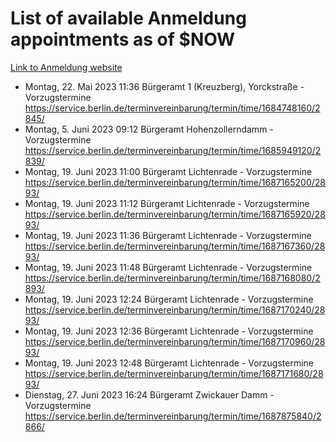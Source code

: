 # List of available Anmeldung appointments as of $NOW
[Link to Anmeldung website](https://service.berlin.de/terminvereinbarung/termin/tag.php?termin=1&anliegen[]=120686&dienstleisterlist=122210,122217,327316,122219,327312,122227,327314,122231,327346,122243,327348,122254,122252,329742,122260,329745,122262,329748,122271,327278,122273,327274,122277,327276,330436,122280,327294,122282,327290,122284,327292,122291,327270,122285,327266,122286,327264,122296,327268,150230,329760,122297,327286,122294,327284,122312,329763,122314,329775,122304,327330,122311,327334,122309,327332,317869,122281,327352,122279,329772,122283,122276,327324,122274,327326,122267,329766,122246,327318,122251,327320,122257,327322,122208,327298,122226,327300&herkunft=http%3A%2F%2Fservice.berlin.de%2Fdienstleistung%2F120686%2F)
- Montag, 22. Mai 2023 11:36 Bürgeramt 1 (Kreuzberg), Yorckstraße - Vorzugstermine https://service.berlin.de/terminvereinbarung/termin/time/1684748160/2845/
- Montag, 5. Juni 2023 09:12 Bürgeramt Hohenzollerndamm - Vorzugstermine https://service.berlin.de/terminvereinbarung/termin/time/1685949120/2839/
- Montag, 19. Juni 2023 11:00 Bürgeramt Lichtenrade - Vorzugstermine https://service.berlin.de/terminvereinbarung/termin/time/1687165200/2893/
- Montag, 19. Juni 2023 11:12 Bürgeramt Lichtenrade - Vorzugstermine https://service.berlin.de/terminvereinbarung/termin/time/1687165920/2893/
- Montag, 19. Juni 2023 11:36 Bürgeramt Lichtenrade - Vorzugstermine https://service.berlin.de/terminvereinbarung/termin/time/1687167360/2893/
- Montag, 19. Juni 2023 11:48 Bürgeramt Lichtenrade - Vorzugstermine https://service.berlin.de/terminvereinbarung/termin/time/1687168080/2893/
- Montag, 19. Juni 2023 12:24 Bürgeramt Lichtenrade - Vorzugstermine https://service.berlin.de/terminvereinbarung/termin/time/1687170240/2893/
- Montag, 19. Juni 2023 12:36 Bürgeramt Lichtenrade - Vorzugstermine https://service.berlin.de/terminvereinbarung/termin/time/1687170960/2893/
- Montag, 19. Juni 2023 12:48 Bürgeramt Lichtenrade - Vorzugstermine https://service.berlin.de/terminvereinbarung/termin/time/1687171680/2893/
- Dienstag, 27. Juni 2023 16:24 Bürgeramt Zwickauer Damm - Vorzugstermine https://service.berlin.de/terminvereinbarung/termin/time/1687875840/2866/
